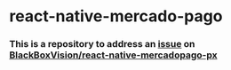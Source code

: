 # react-native-mercado-pago

### This is a repository to address an [issue](https://github.com/BlackBoxVision/react-native-mercadopago-px/issues/29) on [BlackBoxVision/react-native-mercadopago-px](https://github.com/BlackBoxVision/react-native-mercadopago-px)
